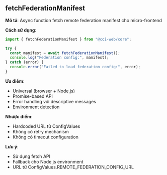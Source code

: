 ## fetchFederationManifest

**Mô tả**: Async function fetch remote federation manifest cho micro-frontend

**Cách sử dụng**:

```typescript
import { fetchFederationManifest } from "@cci-web/core";

try {
  const manifest = await fetchFederationManifest();
  console.log("Federation config:", manifest);
} catch (error) {
  console.error("Failed to load federation config:", error);
}
```

**Ưu điểm**:

- Universal (browser + Node.js)
- Promise-based API
- Error handling với descriptive messages
- Environment detection

**Nhược điểm**:

- Hardcoded URL từ ConfigValues
- Không có retry mechanism
- Không có timeout configuration

**Lưu ý**:

- Sử dụng fetch API
- Fallback cho Node.js environment
- URL từ ConfigValues.REMOTE_FEDERATION_CONFIG_URL
